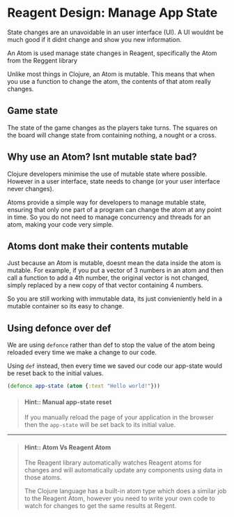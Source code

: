 # Reagent Design: Manage App State

State changes are an unavoidable in an user interface (UI).  A UI wouldnt be much good if it didnt change and show you new information.

An Atom is used manage state changes in Reagent, specifically the Atom from the Reggent library

Unlike most things in Clojure, an Atom is mutable.  This means that when you use a function to change the atom, the contents of that atom really changes.

## Game state

The state of the game changes as the players take turns.  The squares on the board will change state from containing nothing, a nought or a cross.

## Why use an Atom?  Isnt mutable state bad?

Clojure developers minimise the use of mutable state where possible.  However in a user interface, state needs to change (or your user interface never changes).

Atoms provide a simple way for developers to manage mutable state, ensuring that only one part of a program can change the atom at any point in time.  So you do not need to manage concurrency and threads for an atom, making your code very simple.


## Atoms dont make their contents mutable

Just because an Atom is mutable, doesnt mean the data inside the atom is mutable.  For example, if you put a vector of 3 numbers in an atom and then call a function to add a 4th number, the original vector is not changed, simply replaced by a new copy of that vector containing 4 numbers.

So you are still working with immutable data, its just convieniently held in a mutable container so its easy to change.


## Using defonce over def

We are using `defonce` rather than def to stop the value of the atom being reloaded every time we make a change to our code.

Using `def` instead, then every time we saved our code our app-state would be reset back to the initial values.

```clojure
(defonce app-state (atom {:text "Hello world!"}))
```

> #### Hint:: Manual app-state reset
> If you manually reload the page of your application in the browser then the `app-state` will be set back to its initial value.


<hr />

> #### Hint:: Atom Vs Reagent Atom
> The Reagent library automatically watches Reagent atoms for changes and will automatically update any components using data in those atoms.
>
> The Clojure language has a built-in atom type which does a similar job to the Reagent Atom, however you need to write your own code to watch for changes to get the same results at Regent.
